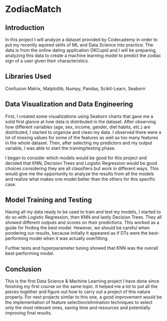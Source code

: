 # ZodiacMatch

## Introduction
In this project I will analyze a dataset provided by Codecademy in order to put my recently aquired skills of ML and Data Science into practice. The data is from the online dating application OKCupid and I will be preparing, analyzing this data to create a machine learning model to predict the zodiac sign of a user given their characteristics.

## Libraries Used
Confusion Matrix, Matplotlib, Numpy, Pandas, Scikit-Learn, Seaborn

## Data Visualization and Data Engineering
First, I created some visualizations using Seaborn charts that gave me a solid first glance at how data is distributed in the dataset. After observing how different variables (age, sex, income, gender, diet habits, etc.) are distirbuted, I started to organize and clean my data. I observed there were a lot of missing values for some of the features as well as too many features in the whole dataset. Then, after selecting my predictors and my output variable, I was able to start the training/testing phase.

I began to consider which models would be good for this project and decided that KNN, Decision Trees and Logistic Regression would be good choices considering they are all classifiers but work in different ways. This would give me the opportunity to analyze the results from all the models and realize what makes one model better than the others for this specific case.


## Model Training and Testing
Having all my data ready to be used to train and test my models, I started to do so with Logistic Regression, then KNN and lastly Decision Trees. They all showed different outputs and scores on their predictions. This worked as a guide for finding the best model. However, we should be careful when pondering our results, because initially it appeared as if DTs were the best-performing model when it was actually overfitting.

Further tests and hyperparameter tuning showed that KNN was the overall best-performing model.

## Conclusion
This is the first Data Science & Machine Learning project I have done since finishing my first course on the same topic. It helped me a lot to put all the pieces together and figure out how to carry out a project of this nature properly. 
For next projects similar to this one, a good improvement would be the implementation of feature selection/elimination techniques to select only the most relevant ones, saving time and resources and potentially improving final results.

